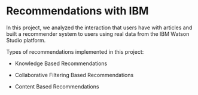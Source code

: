 # Recommendations with IBM

In this project, we analyzed the interaction that users have with articles and built a recommender system to users using real data from the IBM Watson Studio platform. 

Types of recommendations implemented in this project:

* Knowledge Based Recommendations

* Collaborative Filtering Based Recommendations

* Content Based Recommendations
